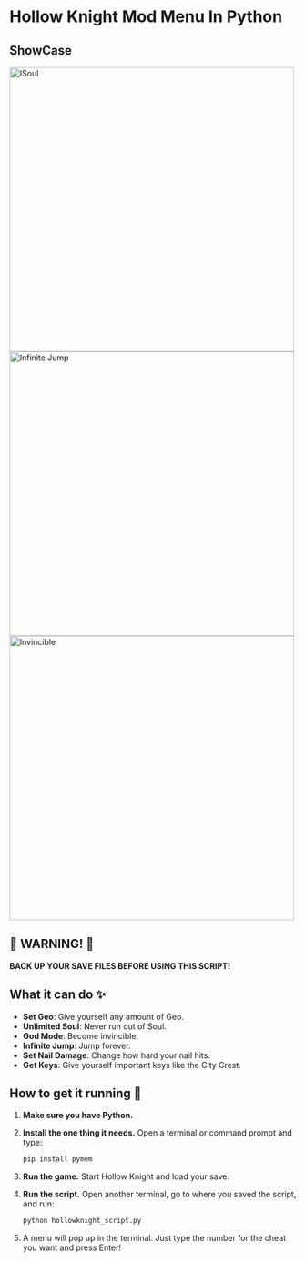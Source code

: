 # Hollow Knight Mod Menu In Python

## ShowCase 
<img src="https://github.com/pirate6581/Hollow-Knight-PyMod-Menu-/blob/main/preview/infinite_sould.gif?raw=true" alt="ISoul" width="500"/>
<img src="https://github.com/pirate6581/Hollow-Knight-PyMod-Menu-/blob/main/preview/infinite_jump.gif?raw=true" alt="Infinite Jump" width="500"/>
<img src="https://github.com/pirate6581/Hollow-Knight-PyMod-Menu-/blob/main/preview/invincible.gif?raw=true" alt="Invincible" width="500"/>




## 🚨 WARNING! 🚨

**BACK UP YOUR SAVE FILES BEFORE USING THIS SCRIPT!**  

## What it can do ✨

* **Set Geo**: Give yourself any amount of Geo.  
* **Unlimited Soul**: Never run out of Soul.  
* **God Mode**: Become invincible.  
* **Infinite Jump**: Jump forever.  
* **Set Nail Damage**: Change how hard your nail hits.  
* **Get Keys**: Give yourself important keys like the City Crest. 


## How to get it running 🚀

1.  **Make sure you have Python.**

2.  **Install the one thing it needs.** Open a terminal or command prompt and type:
    ```sh
    pip install pymem
    ```

3.  **Run the game.** Start Hollow Knight and load your save.

4.  **Run the script.** Open another terminal, go to where you saved the script, and run:
    ```sh
    python hollowknight_script.py
    ```

5.  A menu will pop up in the terminal. Just type the number for the cheat you want and press Enter!
